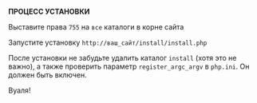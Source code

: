 **ПРОЦЕСС УСТАНОВКИ**

Выставите права ```755``` на ```все``` каталоги в корне сайта

Запустите установку ```http://ваш_сайт/install/install.php```

После установки не забудьте удалить каталог ```install``` (хотя это не важно), а также проверить параметр ```register_argc_argv``` в ```php.ini```. Он должен быть включен.

Вуаля!
